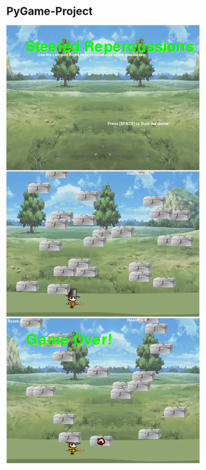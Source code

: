 # PyGame-Project
<img src = "https://github.com/ohern8893/PyGame-Project/blob/master/Game%20Plan/Capture%20Title.PNG?raw=true">
<img src = "https://github.com/ohern8893/PyGame-Project/blob/master/Game%20Plan/Capture%20Pt1.PNG">
<img src = "https://github.com/ohern8893/PyGame-Project/blob/master/Game%20Plan/Capture%20Game%20Over.PNG">
